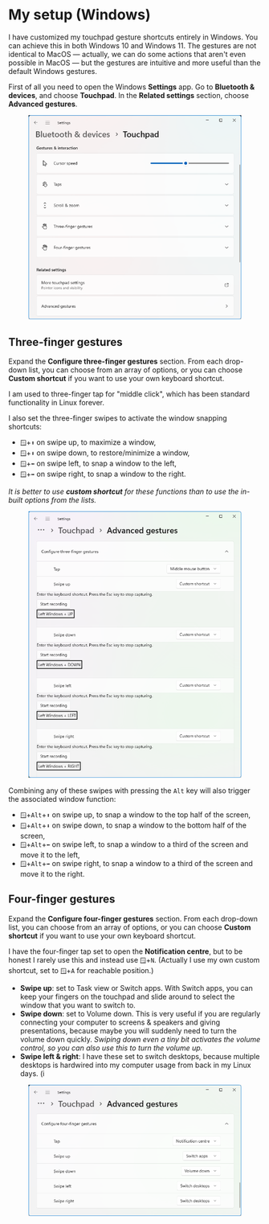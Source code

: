 # My setup (Windows)

I have customized my touchpad gesture shortcuts entirely in Windows. You can achieve this in both Windows 10 and Windows 11. The gestures are not identical to MacOS — actually, we can do some actions that aren't even possible in MacOS — but the gestures are intuitive and more useful than the default Windows gestures.

First of all you need to open the Windows **Settings** app. Go to **Bluetooth & devices**, and choose **Touchpad**. In the **Related settings** section, choose **Advanced gestures**.

<figure><picture><source srcset="../.gitbook/assets/image (1).png" media="(prefers-color-scheme: dark)"><img src="../.gitbook/assets/image.png" alt=""></picture><figcaption></figcaption></figure>

## Three-finger gestures

Expand the **Configure three-finger gestures** section. From each drop-down list, you can choose from an array of options, or you can choose **Custom shortcut** if you want to use your own keyboard shortcut.

I am used to three-finger tap for "middle click", which has been standard functionality in Linux forever.

I also set the three-finger swipes to activate the window snapping shortcuts:

* `🪟`+`⬆️` on swipe up, to maximize a window,
* `🪟`+`⬇️` on swipe down, to restore/minimize a window,
* `🪟`+`⬅️` on swipe left, to snap a window to the left,
* `🪟`+`➡️` on swipe right, to snap a window to the right.

_It is better to use **custom shortcut** for these functions than to use the in-built options from the lists._

<figure><picture><source srcset="../.gitbook/assets/image (2).png" media="(prefers-color-scheme: dark)"><img src="../.gitbook/assets/image (3).png" alt=""></picture><figcaption></figcaption></figure>

Combining any of these swipes with pressing the `Alt` key will also trigger the associated window function:

* `🪟`+`Alt`+`⬆️` on swipe up, to snap a window to the top half of the screen,
* `🪟`+`Alt`+`⬇️` on swipe down, to snap a window to the bottom half of the screen,
* `🪟`+`Alt`+`⬅️` on swipe left, to snap a window to a third of the screen and move it to the left,
* `🪟`+`Alt`+`➡️` on swipe right, to snap a window to a third of the screen and move it to the right.

## Four-finger gestures

Expand the **Configure four-finger gestures** section. From each drop-down list, you can choose from an array of options, or you can choose **Custom shortcut** if you want to use your own keyboard shortcut.

I have the four-finger tap set to open the **Notification centre**, but to be honest I rarely use this and instead use `🪟`+`N`. (Actually I use my own custom shortcut, set to `🪟`+`A` for reachable position.)

* **Swipe up**: set to Task view or Switch apps. With Switch apps, you can keep your fingers on the touchpad and slide around to select the window that you want to switch to.
* **Swipe down**: set to Volume down. This is very useful if you are regularly connecting your computer to screens & speakers and giving presentations, because maybe you will suddenly need to turn the volume down quickly. _Swiping down even a tiny bit activates the volume control, so you can also use this to turn the volume up._
* **Swipe left & right**: I have these set to switch desktops, because multiple desktops is hardwired into my computer usage from back in my Linux days. (i

<figure><picture><source srcset="../.gitbook/assets/image (5).png" media="(prefers-color-scheme: dark)"><img src="../.gitbook/assets/image (4).png" alt=""></picture><figcaption></figcaption></figure>

